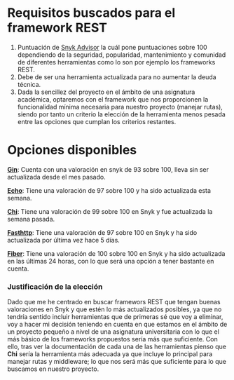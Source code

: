 # Requisitos buscados para el framework REST
1. Puntuación de [Snyk Advisor](https://snyk.io/) la cuál pone puntuaciones sobre 100 dependiendo de la seguridad, popularidad, mantenimiento y comunidad de diferentes herramientas como lo son por ejemplo los frameworks REST.
2. Debe de ser una herramienta actualizada para no aumentar la deuda técnica.
3. Dada la sencillez del proyecto en el ámbito de una asignatura académica, optaremos con el framework que nos proporcionen la funcionalidad mínima necesaria para nuestro proyecto (manejar rutas), siendo por tanto un criterio la elección de la herramienta menos pesada entre las opciones que cumplan los criterios restantes.

# Opciones disponibles

**[Gin](https://github.com/gin-gonic/gin)**: Cuenta con una valoración en snyk de 93 sobre 100, lleva sin ser actualizada desde el mes pasado.

**[Echo](https://github.com/labstack/echo)**: Tiene una valoración de 97 sobre 100 y ha sido actualizada esta semana.

**[Chi](https://github.com/go-chi/chi)**: Tiene una valoración de 99 sobre 100 en Snyk y fue actualizada la semana pasada.

**[Fasthttp](https://github.com/valyala/fasthttp)**: Tiene una valoración de 97 sobre 100 en Snyk y ha sido actualizada por última vez hace 5 días.

**[Fiber](https://github.com/gofiber/fiber)**: Tiene una valoración de 100 sobre 100 en Snyk y ha sido actualizada en las últimas 24 horas, con lo que será una opción a tener bastante en cuenta.

### Justificación de la elección
Dado que me he centrado en buscar framewors REST que tengan buenas valoraciones en Snyk y que estén lo más actualizados posibles, ya que no tendría sentido incluir herramientas que de primeras sé que voy a eliminar, voy a hacer mi decisión teniendo en cuenta en que estamos en el ámbito de un proyecto pequeño a nivel de una asignatura universitaria con lo que el más básico de los frameworks propuestos sería más que suficiente. Con ello, tras ver la documentación de cada una de las herramientas pienso que **Chi** sería la herramienta más adecuada ya que incluye lo principal para manejar rutas y middleware; lo que nos será más que suficiente para lo que buscamos en nuestro proyecto.